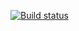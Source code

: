 <!-- Бейджик appveyor -->
[![Build status](https://ci.appveyor.com/api/projects/status/dje5fvi123en2lh6?svg=true)](https://ci.appveyor.com/project/Logot1n/dom-tests)